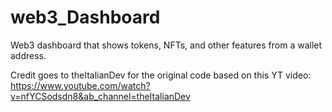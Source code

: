 # web3_Dashboard
 Web3 dashboard that shows tokens, NFTs, and other features from a wallet address.

 Credit goes to theItalianDev for the original code based on this YT video: 
 https://www.youtube.com/watch?v=nfYCSodsdn8&ab_channel=theItalianDev
